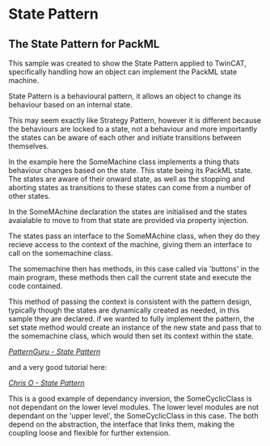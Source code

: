 # State Pattern

## The State Pattern for PackML

This sample was created to show the State Pattern applied to TwinCAT, specifically handling how an object can implement the PackML state machine.

State Pattern is a behavioural pattern, it allows an object to change its behaviour based on an internal state.

This may seem exactly like Strategy Pattern, however it is different because the behaviours are locked to a state, not a behaviour and more importantly the states can be aware of each other and initiate transitions between themselves.

In the example here the SomeMachine class implements a thing thats behaviour changes based on the state. This state being its PackML state. The states are aware of their onward state, as well as the stopping and aborting states as transitions to these states can come from a number of other states.

In the SomeMAchine declaration the states are initialised and the states avaialable to move to from that state are provided via property injection.

The states pass an interface to the SomeMAchine class, when they do they recieve access to the context of the machine, giving them an interface to call on the somemachine class.

The somemachine then has methods, in this case called via 'buttons' in the main program, these methods then call the current state and execute the code contained.

This method of passing the context is consistent with the pattern design, typically though the states are dynamically created as needed, in this sample they are declared. if we wanted to fully implement the pattern, the set state method would create an instance of the new state and pass that to the somemachine class, which would then set its context within the state.

*[PatternGuru - State Pattern](https://refactoring.guru/design-patterns/state)*

and a very good tutorial here:

*[Chris O - State Pattern](https://www.youtube.com/watch?v=N12L5D78MAA)*

This is a good example of dependancy inversion, the SomeCyclicClass is not dependant on the lower level modules. The lower level modules are not dependant on the 'upper level', the SomeCyclicClass in this case. The both depend on the abstraction, the interface that links them, making the coupling loose and flexible for further extension.
